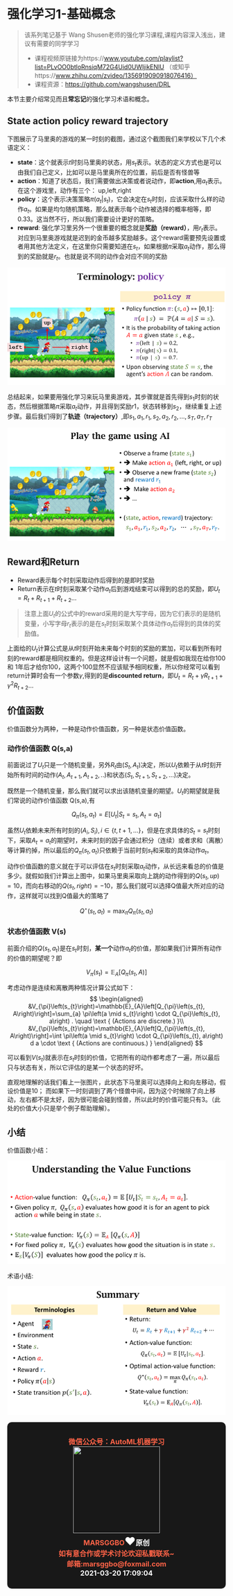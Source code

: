 # 强化学习1-基础概念



> 该系列笔记基于 Wang Shusen老师的强化学习课程,课程内容深入浅出，建议有需要的同学学习
> - 课程视频原链接为https://www.youtube.com/playlist?list=PLvOO0btloRnsiqM72G4Uid0UWljikENlU （或知乎https://www.zhihu.com/zvideo/1356919090918076416）
> - 课程资源：https://github.com/wangshusen/DRL

本节主要介绍常见而且**常忘记**的强化学习术语和概念。

## State action policy reward trajectory

下图展示了马里奥的游戏的某一时刻的截图，通过这个截图我们来学校以下几个术语定义：
- **state**：这个就表示$t$时刻马里奥的状态，用$s_t$表示。状态的定义方式也是可以由我们自己定义，比如可以是马里奥所在的位置，前后是否有怪兽等
- **action**：知道了状态后，我们需要做出决策或者说动作，即**action**,用$a_t$表示。在这个游戏里，动作有三个： up,left,right
- **policy**：这个表示决策策略$\pi(a_t|s_t)$，它会决定在$s_t$时刻，应该采取什么样的动作$a_t$。如果是均匀随机策略，那么就表示每个动作被选择的概率相等，即0.33。这当然不行，所以我们需要设计更好的策略。
- **reward**: 强化学习里另外一个很重要的概念就是**奖励（reward）**，用$r_t$表示。对应到马里奥游戏就是迟到的金币越多奖励越多。这个reward需要预先设置或者用其他方法定义，在这里你只需要知道在$s_t$，如果根据$\pi$采取$a_t$动作，那么得到的奖励就是$r_t$。也就是说不同的动作会对应不同的奖励

![RL terminology](https://raw.githubusercontent.com/marsggbo/PicBed/master/marsggbo/2021_3_21_1616311496988.png)


总结起来，如果要用强化学习来玩马里奥游戏，其步骤就是首先得到$s_1$时刻的状态，然后根据策略$\pi$采取$a_t$动作，并且得到奖励$r1$，状态转移到$s_2$，继续重复上述步骤。最后我们得到了**轨迹（trajectory）**,即$s_1,a_1,r_1,s_2,a_2,r_2,...,s_T,a_T,r_T$



![](https://raw.githubusercontent.com/marsggbo/PicBed/master/marsggbo/2021_3_21_1616313208862.png)



## Reward和Return


- Reward表示每个时刻采取动作后得到的是即时奖励
- Return表示在$t$时刻采取某个动作$a_t$后到游戏结束可以得到的总的奖励，即$U_t=R_t+R_{t+1}+R_{t+2}...$

> 注意上面$U_t$的公式中的reward采用的是大写字母，因为它们表示的是随机变量，小写字母$r_t$表示的是在$s_t$时刻采取某个具体动作$a_t$后得到的具体的奖励值。

上面给的$U_t$计算公式是从$t$时刻开始未来每个时刻的奖励的累加，可以看到所有时刻的reward都是相同权重的。但是这样设计有一个问题，就是假如我现在给你100 和 1年后才给你100，这两个100显然不应该赋予相同权重，所以你经常可以看到return计算时会有一个参数$\gamma$,得到的是**discounted return**，即$U_t=R_t+\gamma R_{t+1}+\gamma ^2R_{t+2}...$

## 价值函数

价值函数分为两种，一种是动作价值函数，另一种是状态价值函数。

### 动作价值函数 Q(s,a)


前面说过了$U_t$只是一个随机变量，另外$R_t$由$(S_t,A_t)$决定，所以$U_t$依赖于从$t$时刻开始所有时间的动作($A_t,A_{t+1},A_{t+2},..$)和状态($S_t,S_{t+1},S_{t+2},...$)决定。

既然是一个随机变量，那么我们就可以求出该随机变量的期望。$U_t$的期望就是我们常说的动作价值函数 Q(s,a),有

$$
Q_\pi(s_t,a_t)=E[U_t|S_t=s_t,A_t=a_t]
$$

虽然$U_t$依赖未来所有时刻的$(A_i,S_i),i\in\{t,t+1,...\}$，但是在求具体的$S_t=s_t$时刻下，采取$A_t=a_t$的期望时，未来时刻的因子会通过积分（连续）或者求和（离散）等计算约掉，所以最后的$Q_\pi(s_t,a_t)$只依赖于当前时刻$s_t$和采取的具体动作$a_t$。

动作价值函数的意义就在于可以评估在$s_t$时刻采取$a_t$动作，从长远来看总的价值是多少。就假如我们计算出上图中，如果马里奥采取向上跳的动作得到的$Q(s_t,up)=10$，而向右移动的$Q(s_t,right)=-10$，那么我们就可以选择Q值最大所对应的动作，这样就可以找到Q值最大的策略了

$$
Q^{\star}\left(s_{t}, a_{t}\right)=\max _{\pi} Q_{\pi}\left(s_{t}, a_{t}\right)
$$

### 状态价值函数 V(s)

前面介绍的$Q(s_t,a_t)$是在$s_t$时刻，**某一个**动作$a_t$的价值，那如果我们计算所有动作的价值的期望呢？即

$$
V_{\pi}\left(s_{t}\right)=\mathbb{E}_{A}\left[Q_{\pi}\left(s_{t}, A\right)\right]
$$


考虑动作是连续和离散两种情况计算公式如下：
$$
\begin{aligned}
&V_{\pi}\left(s_{t}\right)=\mathbb{E}_{A}\left[Q_{\pi}\left(s_{t}, A\right)\right]=\sum_{a} \pi\left(a \mid s_{t}\right) \cdot Q_{\pi}\left(s_{t}, a\right) . \quad \text { (Actions are discrete.) }\\
&V_{\pi}\left(s_{t}\right)=\mathbb{E}_{A}\left[Q_{\pi}\left(s_{t}, A\right)\right]=\int \pi\left(a \mid s_{t}\right) \cdot Q_{\pi}\left(s_{t}, a\right) d a \cdot \text { (Actions are continuous.) }
\end{aligned}
$$

可以看到$V(s_t)$就表示在$s_t$时刻的价值，它把所有的动作都考虑了一遍，所以最后只与状态有关，所以它评估的是某一个状态的好坏。

直观地理解的话我们看上一张图片，此状态下马里奥可以选择向上和向左移动，假设价值是10；
而如果下一时刻调到了两个怪兽中间，因为这个时候除了向上移动，左右都不是太好，因为很可能会碰到怪兽，所以此时的价值可能只有3。（此处的价值大小只是举个例子帮助理解）。

## 小结

价值函数小结：

![Value function](https://raw.githubusercontent.com/marsggbo/PicBed/master/marsggbo/2021_3_21_1616322822152.png)

术语小结:

![RL terminologies](https://raw.githubusercontent.com/marsggbo/PicBed/master/marsggbo/2021_3_21_1616322891956.png)

<footer style="color:white;;background-color:rgb(24,24,24);padding:10px;border-radius:10px;">
<h3 style="text-align:center;color:tomato;font-size:16px;" id="autoid-2-0-0">
<center>
<span>微信公众号：AutoML机器学习</span><br>
<img src="https://pic4.zhimg.com/80/v2-87083e55cd41dbef83cc840c142df48a_720w.jpeg" style="width:200px;height:200px">
</center>
<b>MARSGGBO</b><b style="color:white;"><span style="font-size:25px;">♥</span>原创</b><br>
<span>如有意合作或学术讨论欢迎私戳联系~<br>邮箱:marsggbo@foxmail.com</span>
<b style="color:white;"><br>
2021-03-20 17:09:04  <p></p>
</b><p><b style="color:white;"></b>
</p></h3>
</footer>
